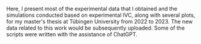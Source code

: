 Here, I present most of the experimental data that I obtained and the simulations conducted based on experimental IVC, along with several plots, for my master's thesis at Tübingen University from 2022 to 2023. The new data related to this work would be subsequently uploaded. Some of the scripts were written with the assistance of ChatGPT.
